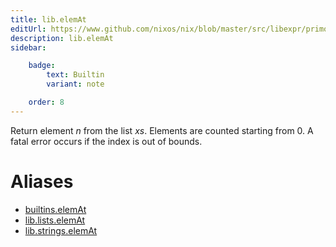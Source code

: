 ```yaml
---
title: lib.elemAt
editUrl: https://www.github.com/nixos/nix/blob/master/src/libexpr/primops.cc
description: lib.elemAt
sidebar:

    badge:
        text: Builtin
        variant: note

    order: 8
---
```


Return element *n* from the list *xs*. Elements are counted starting
from 0. A fatal error occurs if the index is out of bounds.


# Aliases

- [builtins.elemAt](reference/builtins/builtins-elemAt)
- [lib.lists.elemAt](reference/lib/lists/lib-lists-elemAt)
- [lib.strings.elemAt](reference/lib/strings/lib-strings-elemAt)


